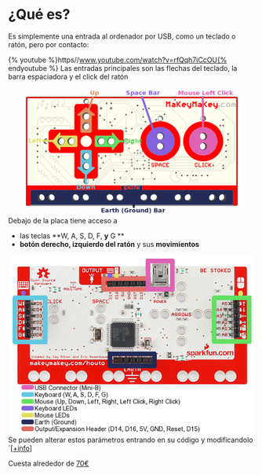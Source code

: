 
# ¿Qué es?

Es simplemente una entrada al ordenador por USB, como un teclado o ratón, pero por contacto:

{% youtube %}https//www.youtube.com/watch?v=rfQqh7iCcOU{% endyoutube %}
Las entradas principales son las flechas del teclado, la barra espaciadora y el click del ratón

![](img/52e943cdce395f42108b4569.png)
Debajo de la placa tiene acceso a  

- las teclas **W, A, S, D, F, **y** G **
- **botón derecho, izquierdo del ratón** y sus **movimientos**

![](img/52e94391ce395fb9278b4567.png)
Se pueden alterar estos parámetros entrando en su código y modificandolo `[[+info](https://learn.sparkfun.com/tutorials/makey-makey-advanced-guide)]

Cuesta alrededor de [70€](http://www.amazon.es/Sparkfun-Makey-Deluxe-Kit/dp/B00PIRTDKS/ref=sr_1_2?s=electronics&amp;ie=UTF8&amp;qid=1421217751&amp;sr=1-2&amp;keywords=makey+makey)

